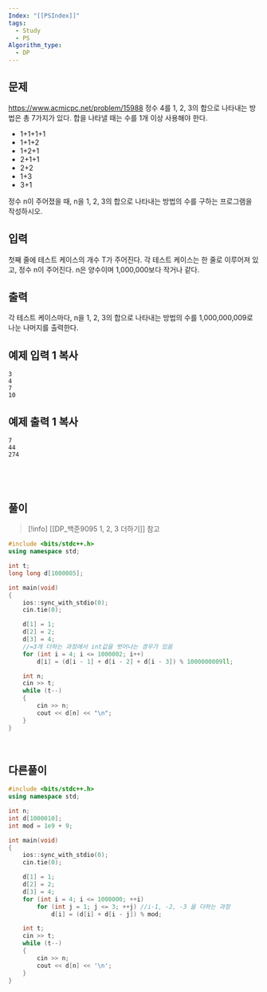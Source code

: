 ```yaml
---
Index: "[[PSIndex]]"
tags:
  - Study
  - PS
Algorithm_type:
  - DP
---
```


## 문제
https://www.acmicpc.net/problem/15988
정수 4를 1, 2, 3의 합으로 나타내는 방법은 총 7가지가 있다. 합을 나타낼 때는 수를 1개 이상 사용해야 한다.

- 1+1+1+1
- 1+1+2
- 1+2+1
- 2+1+1
- 2+2
- 1+3
- 3+1

정수 n이 주어졌을 때, n을 1, 2, 3의 합으로 나타내는 방법의 수를 구하는 프로그램을 작성하시오.

## 입력

첫째 줄에 테스트 케이스의 개수 T가 주어진다. 각 테스트 케이스는 한 줄로 이루어져 있고, 정수 n이 주어진다. n은 양수이며 1,000,000보다 작거나 같다.

## 출력

각 테스트 케이스마다, n을 1, 2, 3의 합으로 나타내는 방법의 수를 1,000,000,009로 나눈 나머지를 출력한다.

## 예제 입력 1 복사

```
3
4
7
10
```

## 예제 출력 1 복사

```
7
44
274
```
   
---
## 풀이
> [!info] [[DP_백준9095 1, 2, 3 더하기]] 참고
```cpp
#include <bits/stdc++.h>
using namespace std;

int t;
long long d[1000005];

int main(void) 
{
	ios::sync_with_stdio(0);
	cin.tie(0);

	d[1] = 1;
	d[2] = 2;
	d[3] = 4;
	//=3개 더하는 과정에서 int값을 벗어나는 경우가 있음
	for (int i = 4; i <= 1000002; i++)
		d[i] = (d[i - 1] + d[i - 2] + d[i - 3]) % 1000000009ll;

	int n;
	cin >> t;
	while (t--)
	{
		cin >> n;
		cout << d[n] << "\n";
	}
}
```
   
   
## 다른풀이
```cpp
#include <bits/stdc++.h>
using namespace std;

int n;
int d[1000010];
int mod = 1e9 + 9;

int main(void) 
{
	ios::sync_with_stdio(0);
	cin.tie(0);

	d[1] = 1;
	d[2] = 2;
	d[3] = 4;
	for (int i = 4; i <= 1000000; ++i)
		for (int j = 1; j <= 3; ++j) //i-1, -2, -3 을 더하는 과정
			d[i] = (d[i] + d[i - j]) % mod;

	int t;
	cin >> t;
	while (t--)
	{
		cin >> n;
		cout << d[n] << '\n';
	}
}
```
